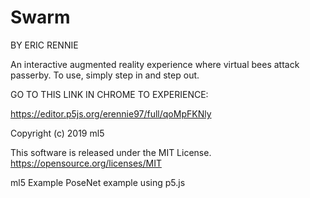 # Swarm
BY ERIC RENNIE

An interactive augmented reality experience where virtual bees attack passerby.
To use, simply step in and step out.

GO TO THIS LINK IN CHROME TO EXPERIENCE:

https://editor.p5js.org/erennie97/full/qoMpFKNly

Copyright (c) 2019 ml5

This software is released under the MIT License.
https://opensource.org/licenses/MIT

ml5 Example
PoseNet example using p5.js



